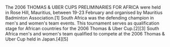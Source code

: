 The 2006 THOMAS & UBER CUPS PRELIMINARIES FOR AFRICA were held in Rose Hill, Mauritius, between 19-23 February and organised by Mauritius Badminton Association.[1] South Africa was the defending champion in men's and women's team events. This tournament serves as qualification stage for African countries for the 2006 Thomas & Uber Cup.[2][3] South Africa men's and women's team qualified to compete at the 2006 Thomas & Uber Cup held in Japan.[4][5]
